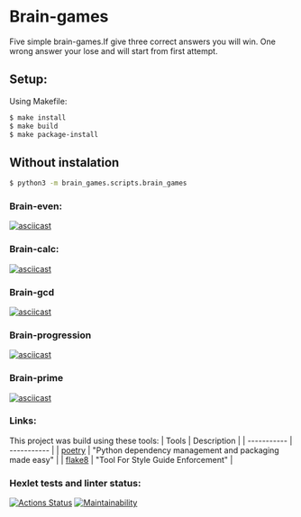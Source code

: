 # Brain-games

Five simple brain-games.If give three correct answers you will win.
One wrong answer your lose and will start from first attempt.

## Setup:

Using Makefile:

```bash
$ make install
$ make build
$ make package-install
```

## Without instalation

```bash
$ python3 -m brain_games.scripts.brain_games
```

### Brain-even:

[![asciicast](https://asciinema.org/a/9asshnzyuAsArvHb0H8FjcXLk.svg)](https://asciinema.org/a/9asshnzyuAsArvHb0H8FjcXLk)


### Brain-calc:

[![asciicast](https://asciinema.org/a/F4MWNwM1oBsjGqhUwEzJxeqa8.svg)](https://asciinema.org/a/F4MWNwM1oBsjGqhUwEzJxeqa8)

### Brain-gcd
[![asciicast](https://asciinema.org/a/lseLS0DJwYqe7KVDntlK3d55u.svg)](https://asciinema.org/a/lseLS0DJwYqe7KVDntlK3d55u)

### Brain-progression
[![asciicast](https://asciinema.org/a/YWVXpKqMZgi4BK5ChrdEAZVQf.svg)](https://asciinema.org/a/YWVXpKqMZgi4BK5ChrdEAZVQf)

### Brain-prime
[![asciicast](https://asciinema.org/a/h8nP0dhl811QLiwoEZ7UC2EBG.svg)](https://asciinema.org/a/h8nP0dhl811QLiwoEZ7UC2EBG)

### Links:

This project was build using these tools:
| Tools | Description |
| ----------- | ----------- |
| [poetry](https://poetry.eustace.io/) | "Python dependency management and packaging made easy" |
| [flake8](https://flake8.pycqa.org/) | "Tool For Style Guide Enforcement" | 


### Hexlet tests and linter status:

[![Actions Status](https://github.com/Artemka1989/python-project-49/workflows/hexlet-check/badge.svg)](https://github.com/Artemka1989/python-project-49/actions)
[![Maintainability](https://api.codeclimate.com/v1/badges/8ba36e38c6ba95520ab9/maintainability)](https://codeclimate.com/github/Artemka1989/python-project-49/maintainability)
